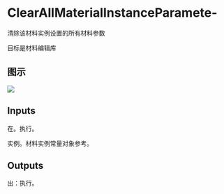 # ClearAllMaterialInstanceParamete-

清除该材料实例设置的所有材料参数

目标是材料编辑库

## 图示

![]($-20221218-19460832.png)

## Inputs

在。执行。

实例。材料实例常量对象参考。  

## Outputs

出：执行。
